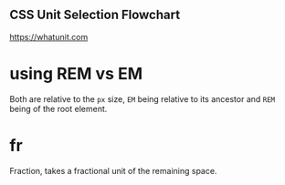 ## CSS Unit Selection Flowchart
https://whatunit.com


# using REM vs EM
Both are relative to the `px` size, `EM` being relative to its ancestor and `REM` being of the root element.



# fr
Fraction, takes a fractional unit of the remaining space.
